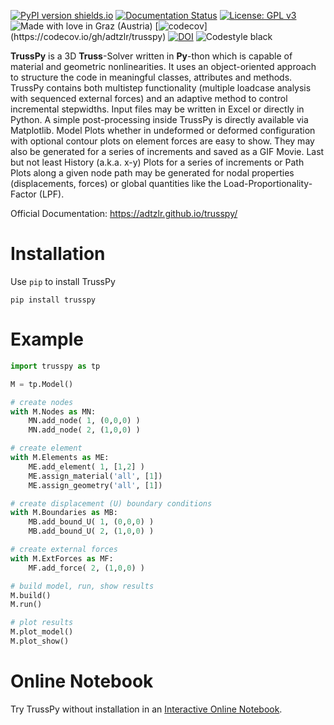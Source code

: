 [![PyPI version shields.io](https://img.shields.io/pypi/v/trusspy.svg)](https://pypi.python.org/pypi/trusspy/) [![Documentation Status](https://readthedocs.org/projects/trusspy/badge/?version=latest)](https://trusspy.readthedocs.io/en/latest/?badge=latest) [![License: GPL v3](https://img.shields.io/badge/License-GPLv3-blue.svg)](https://www.gnu.org/licenses/gpl-3.0) ![Made with love in Graz (Austria)](https://img.shields.io/badge/Made%20with%20%E2%9D%A4%EF%B8%8F%20in-Graz%20(Austria)-0c674a) [![codecov](https://codecov.io/gh/adtzlr/trusspy/branch/main/graph/badge.svg?token=__token__)](https://codecov.io/gh/adtzlr/trusspy) [![DOI](https://zenodo.org/badge/xyz.svg)](https://zenodo.org/badge/latestdoi/xyz) ![Codestyle black](https://img.shields.io/badge/code%20style-black-black)

**TrussPy** is a 3D **Truss**-Solver written in **Py**-thon which is capable of material and geometric nonlinearities. It uses an object-oriented approach to structure the code in meaningful classes, attributes and methods. TrussPy contains both multistep functionality (multiple loadcase analysis with sequenced external forces) and an adaptive method to control incremental stepwidths. Input files may be written in Excel or directly in Python. A simple post-processing inside TrussPy is directly available via Matplotlib. Model Plots whether in undeformed or deformed configuration with optional contour plots on element forces are easy to show. They may also be generated for a series of increments and saved as a GIF Movie. Last but not least History (a.k.a. x-y) Plots for a series of increments or Path Plots along a given node path may be generated for nodal properties (displacements, forces) or global quantities like the Load-Proportionality-Factor (LPF).
   
Official Documentation: https://adtzlr.github.io/trusspy/

# Installation

Use `pip` to install TrussPy

```
pip install trusspy
```

# Example

```python
import trusspy as tp

M = tp.Model()

# create nodes
with M.Nodes as MN:
    MN.add_node( 1, (0,0,0) )
    MN.add_node( 2, (1,0,0) )

# create element
with M.Elements as ME:
    ME.add_element( 1, [1,2] )
    ME.assign_material('all', [1])
    ME.assign_geometry('all', [1])

# create displacement (U) boundary conditions
with M.Boundaries as MB:
    MB.add_bound_U( 1, (0,0,0) )
    MB.add_bound_U( 2, (1,0,0) )

# create external forces
with M.ExtForces as MF:
    MF.add_force( 2, (1,0,0) )

# build model, run, show results
M.build()
M.run()

# plot results
M.plot_model()
M.plot_show()
```
	
# Online Notebook

Try TrussPy without installation in an [Interactive Online Notebook](https://mybinder.org/v2/gh/adtzlr/trusspy/master?filepath=tests%2Fe101%2Fe101_nb_interactive.ipynb).